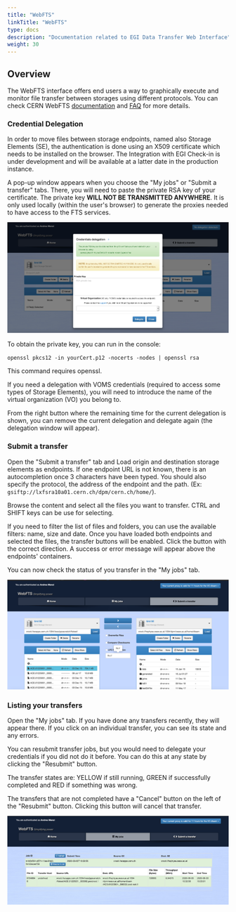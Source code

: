 ```yaml
---
title: "WebFTS"
linkTitle: "WebFTS"
type: docs
description: "Documentation related to EGI Data Transfer Web Interface"
weight: 30
---
```


## Overview 

The WebFTS interface offers end users a way to graphically execute and monitor file 
transfer between storages using different protocols. You can check CERN WebFTS [documentation](https://fts3-docs.web.cern.ch/fts3-docs/docs/webfts/userguide.html) and [FAQ](https://fts3-docs.web.cern.ch/fts3-docs/docs/webfts/faq.html) for more details.


### Credential Delegation

In order to move files between storage endpoints, named also Storage Elements (SE), the authentication is done using an X509 certificate which needs to be installed on the browser. The Integration with EGI Check-in is under development and will be available at a latter date in the production instance.

A pop-up window appears when you choose the "My jobs" or "Submit a transfer" tabs. There, you will need to paste the private RSA key of your certificate. The private key **WILL NOT BE TRANSMITTED ANYWHERE**. It is only used locally (within the user's browser) to generate the proxies needed to have access to the FTS services.

![image](webfts_delegate.png)

To obtain the private key, you can run in the console:

```console
openssl pkcs12 -in yourCert.p12 -nocerts -nodes | openssl rsa
```

This command requires openssl.

If you need a delegation with VOMS credentials (required to access some types of Storage Elements), you will need to introduce the name of the virtual organization (VO) you belong to. 

From the right button where the remaining time for the current delegation is shown, you can remove the current delegation and delegate again (the delegation window will appear).

### Submit a transfer

Open the "Submit a transfer" tab and Load origin and destination storage elements as endpoints.
If one endpoint URL is not known, there is an autocompletion once 3 characters have been typed. You should also specify the protocol, the address of the endpoint and the path. (Ex: ```gsiftp://lxfsra10a01.cern.ch/dpm/cern.ch/home/```). 

Browse the content and select all the files you want to transfer. CTRL and SHIFT keys can be use for selecting.

If you need to filter the list of files and folders, you can use the available filters: name, size and date.  Once you have loaded both endpoints and selected the files, the transfer buttons will be enabled.
Click the button with the correct direction. A success or error message will appear above the endpoints' containers. 

You can now check the status of you transfer in the "My jobs" tab.

![image](webfts_submit.png)

### Listing your transfers

Open the "My jobs" tab. If you have done any transfers recently, they will appear there. If you click on an individual transfer, you can see its state and any errors.

You can resubmit transfer jobs, but you would need to delegate your credentials if you did not do it before. You can do this at any state by clicking the "Resubmit" button.

The transfer states are: YELLOW if still running, GREEN if successfully completed and RED if something was wrong.

The transfers that are not completed have a "Cancel" button on the left of the "Resubmit" button. Clicking this button will cancel that transfer.

![image](webfts_monitor.png)

